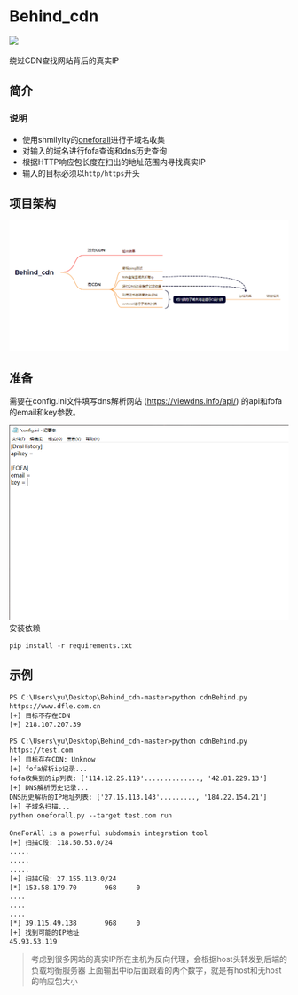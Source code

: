 # Behind_cdn
![](https://img.shields.io/badge/python-3.8-blue)

绕过CDN查找网站背后的真实IP


## 简介
### 说明

 - 使用shmilylty的[oneforall](https://github.com/shmilylty/OneForAll)进行子域名收集
 - 对输入的域名进行fofa查询和dns历史查询
 - 根据HTTP响应包长度在扫出的地址范围内寻找真实IP
 - 输入的目标必须以`http/https`开头
## 项目架构

![项目架构](https://github.com/matias-a11y/Behind_cdn/blob/master/img/%E9%A1%B9%E7%9B%AE%E6%9E%B6%E6%9E%84.png)

## 准备

需要在config.ini文件填写dns解析网站 (https://viewdns.info/api/) 的api和fofa的email和key参数。

![config](https://github.com/matias-a11y/Behind_cdn/blob/master/img/config.png)
安装依赖
```
pip install -r requirements.txt
```

##  示例

```
PS C:\Users\yu\Desktop\Behind_cdn-master>python cdnBehind.py https://www.dfle.com.cn
[+] 目标不存在CDN
[+] 218.107.207.39
```
```
PS C:\Users\yu\Desktop\Behind_cdn-master>python cdnBehind.py https://test.com
[+] 目标存在CDN: Unknow
[+] fofa解析ip记录...
fofa收集到的ip列表: ['114.12.25.119'.............., '42.81.229.13']
[+] DNS解析历史记录...
DNS历史解析的IP地址列表: ['27.15.113.143'........., '184.22.154.21']
[+] 子域名扫描...
python oneforall.py --target test.com run

OneForAll is a powerful subdomain integration tool
[+] 扫描C段: 118.50.53.0/24
.....
.....
.....
[+] 扫描C段: 27.155.113.0/24
[*] 153.58.179.70       968     0
....
....
....
[*] 39.115.49.138       968     0
[+] 找到可能的IP地址
45.93.53.119
```
> 考虑到很多网站的真实IP所在主机为反向代理，会根据host头转发到后端的负载均衡服务器
> 上面输出中ip后面跟着的两个数字，就是有host和无host的响应包大小


